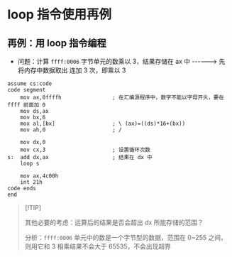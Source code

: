 # loop 指令使用再例



## 再例：用 loop 指令编程



-   问题：计算 `ffff:0006` 字节单元的数乘以 3，结果存储在 ax 中   ------>   先将内存中数据取出  连加 3 次，即乘以 3



```assembly
assume cs:code
code segment
    mov ax,0ffffh                ; 在汇编源程序中，数字不能以字母开头，要在 ffff 前面加 0
    mov ds,ax
    mov bx,6
    mox al,[bx]                  ; \ (ax)=((ds)*16+(bx))
    mov ah,0                     ; /
    
    mov dx,0
    mov cx,3                     ; 设置循环次数
s:  add dx,ax                    ; 结果在 dx 中
    loop s
    
    mov ax,4c00h
    int 21h
code ends
end
```



>   [!TIP]
>
>   其他必要的考虑：运算后的结果是否会超出 dx 所能存储的范围？
>
>   分析：`ffff:0006` 单元中的数是一个字节型的数据，范围在 0~255 之间，则用它和 3 相乘结果不会大于 65535，不会出现超界